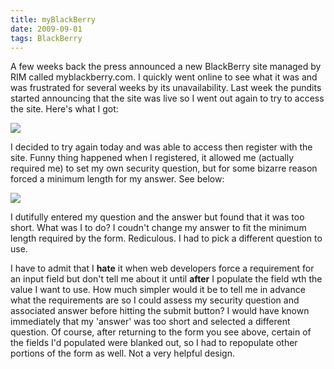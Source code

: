 ```yaml
---
title: myBlackBerry
date: 2009-09-01
tags: BlackBerry
---
```


A few weeks back the press announced a new BlackBerry site managed by RIM called myblackberry.com. I quickly went online to see what it was and was frustrated for several weeks by its unavailability. Last week the pundits started announcing that the site was live so I went out again to try to access the site. Here's what I got:

![](images/stories/myblackberry1sm.png)

I decided to try again today and was able to access then register with the site. Funny thing happened when I registered, it allowed me (actually required me) to set my own security question, but for some bizarre reason forced a minimum length for my answer. See below:

![](images/stories/myblackberry2sm.png)

I dutifully entered my question and the answer but found that it was too short. What was I to do? I coudn't change my answer to fit the minimum length required by the form. Rediculous. I had to pick a different question to use.

I have to admit that I **hate** it when web developers force a requirement for an input field but don't tell me about it until **after** I populate the field wth the value I want to use. How much simpler would it be to tell me in advance what the requirements are so I could assess my security question and associated answer before hitting the submit button? I would have known immediately that my 'answer' was too short and selected a different question. Of course, after returning to the form you see above, certain of the fields I'd populated were blanked out, so I had to repopulate other portions of the form as well. Not a very helpful design.